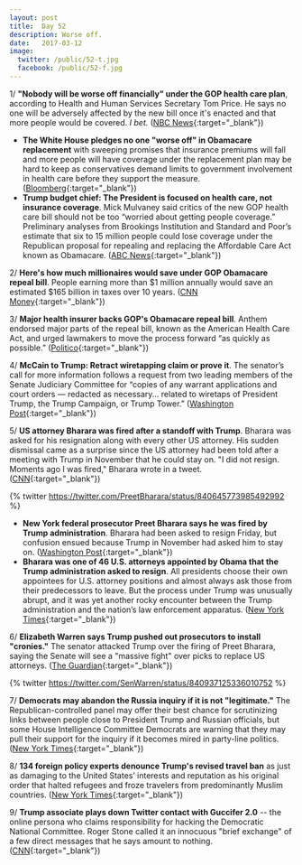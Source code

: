 ```yaml
---
layout: post
title:  Day 52
description: Worse off.
date:   2017-03-12
image:
  twitter: /public/52-t.jpg
  facebook: /public/52-f.jpg
---
```


1/ **"Nobody will be worse off financially" under the GOP health care plan**, according to Health and Human Services Secretary Tom Price. He says no one will be adversely affected by the new bill once it's enacted and that more people would be covered. *I bet.* ([NBC News](http://www.nbcnews.com/politics/first-read/hhs-sec-tom-price-nobody-will-be-worse-financially-under-n732376){:target="_blank"})

* **The White House pledges no one "worse off" in Obamacare replacement** with sweeping promises that insurance premiums will fall and more people will have coverage under the replacement plan may be hard to keep as conservatives demand limits to government involvement in health care before they support the measure. ([Bloomberg](https://www.bloomberg.com/politics/articles/2017-03-12/white-house-pledges-no-one-worse-off-in-obamacare-replacement){:target="_blank"})
* **Trump budget chief: The President is focused on health care, not insurance coverage**. Mick Mulvaney said critics of the new GOP health care bill should not be too “worried about getting people coverage.” Preliminary analyses from Brookings Institution and Standard and Poor’s estimate that six to 15 million people could lose coverage under the Republican proposal for repealing and replacing the Affordable Care Act known as Obamacare. ([ABC News](http://abcnews.go.com/Politics/trump-budget-chief-president-focused-health-care-insurance/story?id=46076470){:target="_blank"})

2/ **Here's how much millionaires would save under GOP Obamacare repeal bill**. People earning more than $1 million annually would save an estimated $165 billion in taxes over 10 years. ([CNN Money](http://money.cnn.com/2017/03/11/news/economy/obamacare-repeal-wealthy/index.html){:target="_blank"})

3/ **Major health insurer backs GOP's Obamacare repeal bill**. Anthem endorsed major parts of the repeal bill, known as the American Health Care Act, and urged lawmakers to move the process forward “as quickly as possible.” ([Politico](https://secure.politico.com/story/2017/03/anthem-health-insurer-backs-obamacare-repeal-bill-235944){:target="_blank"})

4/ **McCain to Trump: Retract wiretapping claim or prove it**. The senator’s call for more information follows a request from two leading members of the Senate Judiciary Committee for “copies of any warrant applications and court orders — redacted as necessary... related to wiretaps of President Trump, the Trump Campaign, or Trump Tower.” ([Washington Post](https://www.washingtonpost.com/news/powerpost/wp/2017/03/12/mccain-to-trump-retract-wiretapping-claim-or-prove-it/){:target="_blank"})

5/ **US attorney Bharara was fired after a standoff with Trump**. Bharara was asked for his resignation along with every other US attorney. His sudden dismissal came as a surprise since the US attorney had been told after a meeting with Trump in November that he could stay on. "I did not resign. Moments ago I was fired," Bharara wrote in a tweet. ([CNN](http://www.cnn.com/2017/03/11/politics/bharara-not-resigning/){:target="_blank"})

{% twitter https://twitter.com/PreetBharara/status/840645773985492992 %}

* **New York federal prosecutor Preet Bharara says he was fired by Trump administration**. Bharara had been asked to resign Friday, but confusion ensued because Trump in November had asked him to stay on. ([Washington Post](https://www.washingtonpost.com/world/national-security/new-york-federal-prosecutor-preet-bharara-has-not-submitted-resignation/2017/03/11/39163292-067a-11e7-ad5b-d22680e18d10_story.html){:target="_blank"})
* **Bharara was one of 46 U.S. attorneys appointed by Obama that the Trump administration asked to resign**. All presidents choose their own appointees for U.S. attorney positions and almost always ask those from their predecessors to leave. But the process under Trump was unusually abrupt, and it was yet another rocky encounter between the Trump administration and the nation’s law enforcement apparatus. ([New York Times](https://www.nytimes.com/2017/03/11/us/politics/preet-bharara-us-attorney.html){:target="_blank"})

6/ **Elizabeth Warren says Trump pushed out prosecutors to install "cronies."** The senator attacked Trump over the firing of Preet Bharara, saying the Senate will see a "massive fight" over picks to replace US attorneys. ([The Guardian](https://www.theguardian.com/us-news/2017/mar/12/elizabeth-warren-trump-preet-bharara){:target="_blank"})

{% twitter https://twitter.com/SenWarren/status/840937125336010752 %}

7/ **Democrats may abandon the Russia inquiry if it is not "legitimate."** The Republican-controlled panel may offer their best chance for scrutinizing links between people close to President Trump and Russian officials, but some House Intelligence Committee Democrats are warning that they may pull their support for the inquiry if it becomes mired in party-line politics. ([New York Times](https://www.nytimes.com/2017/03/11/us/politics/house-intelligence-commitee-russia-investigation.html){:target="_blank"})

8/ **134 foreign policy experts denounce Trump's revised travel ban** as just as damaging to the United States’ interests and reputation as his original order that halted refugees and froze travelers from predominantly Muslim countries. ([New York Times](https://www.nytimes.com/2017/03/11/us/politics/trump-travel-ban-denounced-foreign-policy-experts.html){:target="_blank"})

9/ **Trump associate plays down Twitter contact with Guccifer 2.0** -- the online persona who claims responsibility for hacking the Democratic National Committee. Roger Stone called it an innocuous "brief exchange" of a few direct messages that he says amount to nothing. ([CNN](http://www.cnn.com/2017/03/12/politics/stone-guccifer-2-0-messages/index.html){:target="_blank"})